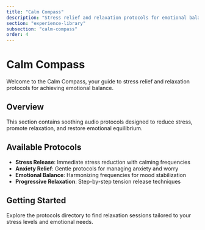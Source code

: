 ```yaml
---
title: "Calm Compass"
description: "Stress relief and relaxation protocols for emotional balance"
section: "experience-library"
subsection: "calm-compass"
order: 4
---
```


# Calm Compass

Welcome to the Calm Compass, your guide to stress relief and relaxation protocols for achieving emotional balance.

## Overview

This section contains soothing audio protocols designed to reduce stress, promote relaxation, and restore emotional equilibrium.

## Available Protocols

- **Stress Release**: Immediate stress reduction with calming frequencies
- **Anxiety Relief**: Gentle protocols for managing anxiety and worry
- **Emotional Balance**: Harmonizing frequencies for mood stabilization
- **Progressive Relaxation**: Step-by-step tension release techniques

## Getting Started

Explore the protocols directory to find relaxation sessions tailored to your stress levels and emotional needs.